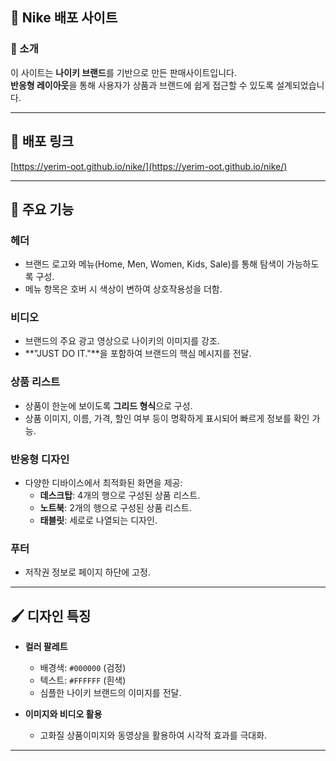 
## 👟 Nike 배포 사이트


### 📝 소개
이 사이트는 **나이키 브랜드**를 기반으로 만든 판매사이트입니다.  
**반응형 레이아웃**을 통해 사용자가 상품과 브랜드에 쉽게 접근할 수 있도록 설계되었습니다.

---

## 🔗 배포 링크
[https://yerim-oot.github.io/nike/](https://yerim-oot.github.io/nike/)

---

## 🔧 주요 기능
### 헤더
- 브랜드 로고와 메뉴(Home, Men, Women, Kids, Sale)를 통해 탐색이 가능하도록 구성.
- 메뉴 항목은 호버 시 색상이 변하여 상호작용성을 더함.

### 비디오
- 브랜드의 주요 광고 영상으로 나이키의 이미지를 강조.
- **"JUST DO IT."**을 포함하여 브랜드의 핵심 메시지를 전달.

### 상품 리스트
- 상품이 한눈에 보이도록 **그리드 형식**으로 구성.
- 상품 이미지, 이름, 가격, 할인 여부 등이 명확하게 표시되어 빠르게 정보를 확인 가능.

### 반응형 디자인
- 다양한 디바이스에서 최적화된 화면을 제공:
  - **데스크탑**: 4개의 행으로 구성된 상품 리스트.
  - **노트북**: 2개의 행으로 구성된 상품 리스트.
  - **태블릿**: 세로로 나열되는 디자인.

### 푸터
- 저작권 정보로 페이지 하단에 고정.

---

## 🖌️ 디자인 특징
- **컬러 팔레트**  
  - 배경색: `#000000` (검정)  
  - 텍스트: `#FFFFFF` (흰색)  
  - 심플한 나이키 브랜드의 이미지를 전달.
  

- **이미지와 비디오 활용**  
  - 고화질 상품이미지와 동영상을 활용하여 시각적 효과를 극대화.

---
